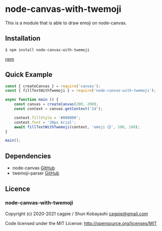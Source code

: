 # node-canvas-with-twemoji

This is a module that is able to draw emoji on node-canvas.

## Installation
```shell
$ npm install node-canvas-with-twemoji
```
[npm](https://www.npmjs.com/package/node-canvas-with-twemoji)

## Quick Example
```javascript
const { createCanvas } = require('canvas');
const { fillTextWithTwemoji } = require('node-canvas-with-twemoji');

async function main () {
    const canvas = createCanvas(200, 200);
    const context = canvas.getContext('2d');

    context.fillStyle = '#000000';
    context.font = '30px Arial';
    await fillTextWithTwemoji(context, 'emoji 😉', 100, 100);
}

main();
```

## Dependencies

- node-canvas [GitHub](https://github.com/Automattic/node-canvas)
- twemoji-parser [GitHub](https://github.com/twitter/twemoji-parser)

## Licence

### node-canvas-with-twemoji

Copyright (c) 2020-2021 cagpie / Shun Kobayashi <cagpie@gmail.com>

Code licensed under the MIT License: http://opensource.org/licenses/MIT
